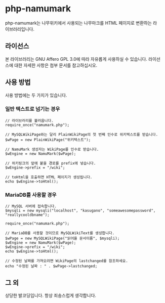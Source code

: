 # php-namumark
php-namumark는 나무위키에서 사용되는 나무마크를 HTML 페이지로 변환하는 라이브러리입니다.

## 라이선스
본 라이브러리는 GNU Affero GPL 3.0에 따라 자유롭게 사용하실 수 있습니다. 라이선스에 대한 자세한 사항은 첨부 문서를 참고하십시오.

## 사용 방법
사용 방법에는 두 가지가 있습니다.
	
### 일반 텍스트로 넘기는 경우

	// 라이브러리를 불러옵니다.
	require_once("namumark.php");
	
	// MySQLWikiPage와는 달리 PlainWikiPage의 첫 번째 인수로 위키텍스트를 받습니다.
	$wPage = new PlainWikiPage("위키텍스트");
	
	// NamuMark 생성자는 WikiPage를 인수로 받습니다.
	$wEngine = new NamuMark($wPage);
	
	// 위키링크의 앞에 붙을 경로를 prefix에 넣습니다.
	$wEngine->prefix = "/wiki";
	
	// toHtml을 호출하면 HTML 페이지가 생성됩니다.
	echo $wEngine->toHtml();

### MariaDB를 사용할 경우
	// MySQL 서버에 접속합니다.
	$mysqli = new mysqli("localhost", "kasugano", "someawesomepassword", "reallycooldbname");
	
	require_once("namumark.php");
	
	// MariaDB를 사용할 것이므로 MySQLWikiText를 생성합니다.
	$wPage = new MySQLWikiPage("읽어올 문서이름", $mysqli);
	$wEngine = new NamuMark($wPage);
	$wEngine->prefix = "/wiki";
	echo $wEngine->toHtml();
	
	// 수정된 날짜를 가져오려면 WikiPage의 lastchanged를 참조하세요.
	echo "수정된 날짜 : " . $wPage->lastchanged;
	
## 그 외
상당한 발코딩입니다. 항상 죄송스럽게 생각합니다.
